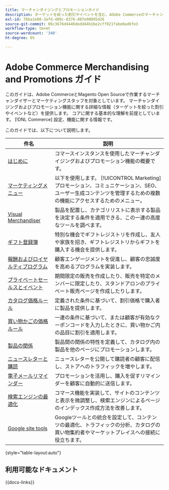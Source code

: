 ```yaml
---
title: マーチャンダイジングとプロモーションガイド
description: ターゲットを絞った割引やイベントを含む、Adobe Commerceのマーチャンダイジングやプロモーション機能に関する詳細情報を確認します。
exl-id: 76ba1e08-3afd-409c-8376-d07e98095d26
source-git-commit: 06c3676d4446dedd44b1be2cff021fabe0ad6fe3
workflow-type: tm+mt
source-wordcount: '340'
ht-degree: 0%

---
```


# Adobe Commerce Merchandising and Promotions ガイド

このガイドは、Adobe CommerceとMagento Open Sourceで作業するマーチャンダイザーとマーケティングスタッフを対象としています。 マーチャンダイジングおよびプロモーション機能に関する詳細な情報（ターゲットを絞った割引やイベントなど）を提供します。 コアに関する基本的な理解を前提としています。 [!DNL Commerce] 設定、機能に関する情報です。

このガイドでは、以下について説明します。

| 件名 | 説明 |
| ------- | ----------- |
| [はじめに](introduction.md) | コマースインスタンスを使用したマーチャンダイジングおよびプロモーション機能の概要です。 |
| [マーケティングメニュー](marketing-menu.md) | 以下を使用します。 [!UICONTROL Marketing] プロモーション、コミュニケーション、SEO、ユーザー生成コンテンツを管理するための複数の機能にアクセスするためのメニュー。 |
| [Visual Merchandiser](visual-merchandiser.md) | 製品を配置し、カテゴリリストに表示する製品を決定する条件を適用できる、この一連の高度なツールを調べます。 |
| [ギフト登録簿](gift-registries.md) | 特別な機会でギフトレジストリを作成し、友人や家族を招き、ギフトレジストリからギフトを購入する機会を提供します。 |
| [報酬およびロイヤルティプログラム](rewards-loyalty.md) | 顧客エンゲージメントを促進し、顧客の忠誠度を高めるプログラムを実装します。 |
| [プライベートセールスとイベント](events-private-sales.md) | 期間限定の販売を作成したり、販売を特定のメンバーに限定したり、スタンドアロンのプライベート販売ページを作成したりします。 |
| [カタログ価格ルール](price-rules-catalog.md) | 定義された条件に基づいて、割引価格で購入者に製品を提供します。 |
| [買い物かごの価格ルール](price-rules-cart.md) | 一連の条件に基づいて、または顧客が有効なクーポンコードを入力したときに、買い物かご内の品目に割引を適用します。 |
| [製品の関係](product-relationships.md) | 製品間の関係の特性を定義して、カタログ内の製品を他のページにプロモーションします。 |
| [ニュースレターと購読](newsletters.md) | ニュースレターを公開して購読者の顧客に配信し、ストアへのトラフィックを増やします。 |
| [電子メールリマインダー](email-reminder-rules.md) | プロモーションを活用し、購入を促すリマインダーを顧客に自動的に送信します。 |
| [検索エンジンの最適化](seo-overview.md) | コマース機能を実装して、サイトのコンテンツと表示を微調整し、検索エンジンによるページのインデックス作成方法を改善します。 |
| [Google site tools](google-tools.md) | Googleツールとの統合を設定して、コンテンツの最適化、トラフィックの分析、カタログの買い物集約者やマーケットプレイスへの接続に役立ちます。 |

{style="table-layout:auto"}

## 利用可能なドキュメント

{{docs-links}}
